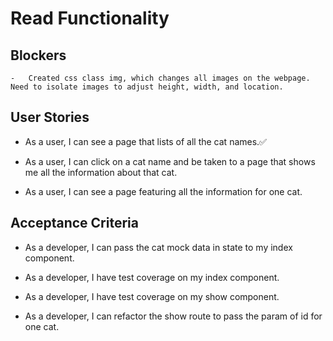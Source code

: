 #   Read Functionality

##  Blockers
    -   Created css class img, which changes all images on the webpage. Need to isolate images to adjust height, width, and location.

##  User Stories
-   As a user, I can see a page that lists of all the cat names.✅


-   As a user, I can click on a cat name and be taken to a page that shows me all the information about that cat.

-   As a user, I can see a page featuring all the information for one cat.

## Acceptance Criteria

-   As a developer, I can pass the cat mock data in state to my index component.

-   As a developer, I have test coverage on my index component.


-   As a developer, I have test coverage on my show component.

-   As a developer, I can refactor the show route to pass the param of id for one cat.
